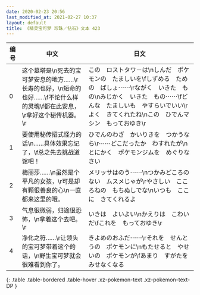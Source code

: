 ```yaml
---
date: 2020-02-23 20:56
last_modified_at: 2021-02-27 10:37
layout: default
title: 《精灵宝可梦 珍珠／钻石》文本 423
---
```

| 编号 | 中文 | 日文 |
| ---- | ---- | ---- |
| 0 | 这个墓塔是\n死去的宝可梦安息的地方……\r长寿的也好，\n短命的也好……\f不论什么样的灵魂\f都在此安息，\r拿好这个秘传机器。\r | この　ロストタワ－は\nしんだ　ポケモンの　たましいを\fしずめる　ための　ばしょ⋯⋯\rながく　いきた　もの\nみじかく　いきた　もの⋯⋯\fどんな　たましいも　やすらいでいい\rよく　きてくれたね\nこの　ひでんマシン　もっておゆき\r |
| 1 | 要使用秘传招式怪力的话\n……具体效果忘记了，\f总之先去挑战道馆吧！ | ひでんのわざ　かいりきを　つかうなら\r⋯⋯どこだったか　わすれたが\nとにかく　ポケモンジムを　めぐりなさい |
| 2 | 梅丽莎……\n虽然是个平凡的女孩，\r可是却有颗很善良的心\n一直都来这里的哦。 | メリッサはのう⋯⋯\nつかみどころの　ない　ムスメじゃが\rやさしい　こころねの　もちぬしでな\nいつも　ここに　きてくれるよ |
| 3 | 气息很微弱，归途很恐怖，\n拿着这个去吧。\r | いきは　よいよい\nかえりは　こわい　だ\fこれを　もっておゆき\r |
| 4 | 净化之符……\r让领头的宝可梦带着这个的话，\n野生宝可梦就会很难看到你了。 | きよめのおふだ⋯⋯\rそれを　せんとうの　ポケモンに\nもたせると　やせいの　ポケモンが\fあまり　すがたを　みせなくなる |
{: .table .table-bordered .table-hover .xz-pokemon-text .xz-pokemon-text-DP }
